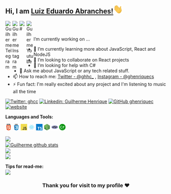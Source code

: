 
## Hi, I am [Luiz Eduardo Abranches!](http://aboutme.mywebcommunity.org/)<img src="https://raw.githubusercontent.com/ABSphreak/ABSphreak/master/gifs/Hi.gif" width="30px">

<a href="#">
  <img align="left" alt="Guilherme Telegram" width="22px" src="https://cdn.jsdelivr.net/npm/simple-icons@v3/icons/telegram.svg" />
</a>
<a href="https://www.instagram.com/ghenriquecs/">
  <img align="left" alt="Guilherme Instagram" width="22px" src="https://cdn.jsdelivr.net/npm/simple-icons@v3/icons/instagram.svg" />
</a>
<a href="#">
  <img align="left" alt="#" width="22px" src="https://cdn.jsdelivr.net/npm/simple-icons@v3/icons/facebook.svg" />
</a>
<a href="#">
  <img align="left" alt="Guilherme Youtube" width="22px" src="https://cdn.jsdelivr.net/npm/simple-icons@v3/icons/youtube.svg" />
</a>

<br/>
<br/>

I’m currently working on ...
- 🌱 I’m currently learning more about JavaScript, React and NodeJS
- 👯 I’m looking to collaborate on React projects
- 🤔 I’m looking for help with C#
- 💬 Ask me about JavaScript or any tech related stuff.
- 📫 How to reach me: [Twitter - @ghhc_](https://twitter.com/ghhc_) , [Instagram - @ghenriquecs](https://www.instagram.com/ghenriquecs/)
- ⚡ Fun fact: I'm really excited about any project and I'm listening to music all the time

[![Twitter: ghcc](https://img.shields.io/twitter/follow/ghhc_?style=social)](https://twitter.com/ghhc_)
[![Linkedin: Guilherme Henrique](https://img.shields.io/badge/-LinkedIn-blue)](www.linkedin.com/in/ghenriquec)
[![GitHub ghenriquec](https://img.shields.io/github/followers/ghenriquec?label=follow&style=social)](https://github.com/ghenriquec)
[![website](https://img.shields.io/badge/PortfolioWebsite-2648ff?style=flat-square&logo=google-chrome)](http://aboutme.mywebcommunity.org/)

**Languages and Tools:**  

<code><img height="20" src="https://raw.githubusercontent.com/github/explore/80688e429a7d4ef2fca1e82350fe8e3517d3494d/topics/html/html.png"></code>
<code><img height="20" src="https://raw.githubusercontent.com/github/explore/80688e429a7d4ef2fca1e82350fe8e3517d3494d/topics/css/css.png"></code>
<code><img height="20" src="https://raw.githubusercontent.com/github/explore/80688e429a7d4ef2fca1e82350fe8e3517d3494d/topics/javascript/javascript.png"></code>
<code><img height="20" src="https://raw.githubusercontent.com/github/explore/80688e429a7d4ef2fca1e82350fe8e3517d3494d/topics/react/react.png"></code>
<code><img height="20" src="https://raw.githubusercontent.com/github/explore/80688e429a7d4ef2fca1e82350fe8e3517d3494d/topics/typescript/typescript.png"></code>
<code><img height="20" src="https://raw.githubusercontent.com/github/explore/80688e429a7d4ef2fca1e82350fe8e3517d3494d/topics/nodejs/nodejs.png"></code>
<code><img height="20" src="https://raw.githubusercontent.com/github/explore/80688e429a7d4ef2fca1e82350fe8e3517d3494d/topics/php/php.png"></code>
<code><img height="20" src="https://raw.githubusercontent.com/github/explore/80688e429a7d4ef2fca1e82350fe8e3517d3494d/topics/csharp/csharp.png"></code>

<a href="https://github.com/ghenriquec">
  <img align="center" src="https://github-readme-stats.vercel.app/api/top-langs/?username=ghenriquec&theme=dark&hide_langs_below=1" />
</a>
<br>
<a href="https://github.com/ghenriquec">
 <img align="center" src="https://github-readme-stats.vercel.app/api?username=ghenriquec&show_icons=true&theme=dark&line_height=27" alt="Guilherme github stats"/>
</a>
<br>
<a href="https://github.com/ghenriquec/Proffy">
  <img align="center" src="https://github-readme-stats.vercel.app/api/pin/?username=ghenriquec&repo=Proffy&theme=dark" />
</a>
<br>
<a href="https://github.com/ghenriquec/Happy">
 <img align="center" src="https://github-readme-stats.vercel.app/api/pin/?username=ghenriquec&repo=Happy&theme=dark" />
</a>
<br>

<div></div>

**Tips for read-me:**  
<a href="https://github.com/ghenriquec/readme-best-practices">
 <img align="center" src="https://github-readme-stats.vercel.app/api/pin/?username=ghenriquec&repo=readme-best-practices&theme=dark" />
</a>

<div align="center">

### Thank you for visit to my profile ❤️

</div>

       

